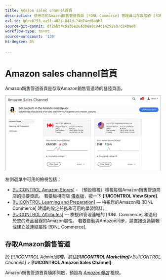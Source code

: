 ```yaml
---
title: Amazon sales channel首頁
description: 使用您的Amazon銷售管道首頁 [!DNL Commerce] 管理員以存取您的 [!DNL Amazon Marketplace] 清單和活動。
exl-id: 00ce8253-aa91-4824-847d-24b74ed6a8bf
source-git-commit: df26834c81b5e26ad0ea8c94c14292eb7c24bae8
workflow-type: tm+mt
source-wordcount: '130'
ht-degree: 0%

---
```


# Amazon sales channel首頁

Amazon銷售管道首頁是存取Amazon銷售管道時的登陸頁面。

![Amazon sales channel首頁](assets/amazon-sales-channel-home-tabs.png)

左側選單中可用的檢視包括：

- [[!UICONTROL Amazon Stores]](./managing-stores.md) - （預設檢視）檢視每個Amazon銷售管道商店的摘要資訊。 若要檢視商店 [儀表板](./amazon-store-dashboard.md)，按一下 **[!UICONTROL View Store]**.
- [[!UICONTROL Learning and Preparation]](./learning-preparation.md)  — 檢視您的Amazon和 [!DNL Commerce] 建議的設定任務和可用的學習資料。
- [[!UICONTROL Attributes]](./managing-attributes.md)  — 檢視和管理連結的 [!DNL Commerce] 和適用於您的產品目錄的Amazon屬性。 若要自動與Amazon同步，請直接透過編輯或建立並連結屬性 [!DNL Commerce].

## 存取Amazon銷售管道

於 _[!UICONTROL Admin]_側欄，前往&#x200B;**[!UICONTROL Marketing]**>_[!UICONTROL Channels]_ > **[!UICONTROL Amazon Sales Channel]**.

Amazon銷售管道首頁隨即開啟，預設為 [_Amazon商店_](./managing-stores.md) 檢視。
